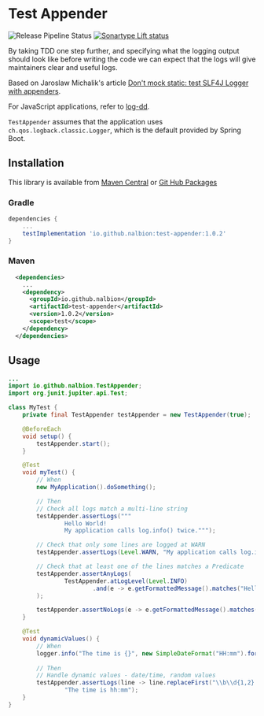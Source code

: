 # Test Appender
![Release Pipeline Status](https://github.com/nalbion/test-appender/actions/workflows/maven-publish.yml/badge.svg)
[![Sonartype Lift status](https://lift.sonatype.com/api/badge/github.com/nalbion/test-appender)](https://lift.sonatype.com/results/github.com/nalbion/test-appender)

By taking TDD one step further, and specifying what the logging output should look like before writing the code 
we can expect that the logs will give maintainers clear and useful logs.

Based on Jaroslaw Michalik's article [Don't mock static: test SLF4J Logger with appenders](https://kotlintesting.com/mock-slf4j/).

For JavaScript applications, refer to [log-dd](https://github.com/nalbion/log-dd).

`TestAppender` assumes that the application uses `ch.qos.logback.classic.Logger`, which is the default provided by Spring Boot.

## Installation

This library is available from [Maven Central](https://s01.oss.sonatype.org/) or 
[Git Hub Packages](https://github.com/nalbion/test-appender/packages)

### Gradle
```groovy
dependencies {
    ...
    testImplementation 'io.github.nalbion:test-appender:1.0.2'
}
```

### Maven
```xml
  <dependencies>
    ...
    <dependency>
      <groupId>io.github.nalbion</groupId>
      <artifactId>test-appender</artifactId>
      <version>1.0.2</version>
      <scope>test</scope>
    </dependency>
  </dependencies>
```

## Usage

```java
...
import io.github.nalbion.TestAppender;
import org.junit.jupiter.api.Test;

class MyTest {
    private final TestAppender testAppender = new TestAppender(true);

    @BeforeEach
    void setup() {
        testAppender.start();
    }

    @Test
    void myTest() {
        // When
        new MyApplication().doSomething();

        // Then
        // Check all logs match a multi-line string
        testAppender.assertLogs("""
                Hello World!
                My application calls log.info() twice.""");

        // Check that only some lines are logged at WARN
        testAppender.assertLogs(Level.WARN, "My application calls log.info() twice.");

        // Check that at least one of the lines matches a Predicate
        testAppender.assertAnyLogs(
                TestAppender.atLogLevel(Level.INFO)
                        .and(e -> e.getFormattedMessage().matches("Hello .*!"))
        );

        testAppender.assertNoLogs(e -> e.getFormattedMessage().matches("Password: .*!"));
    }

    @Test
    void dynamicValues() {
        // When
        logger.info("The time is {}", new SimpleDateFormat("HH:mm").format(new Date()));
        
        // Then
        // Handle dynamic values - date/time, random values
        testAppender.assertLogs(line -> line.replaceFirst("\\b\\d{1,2}:\\d{2}\\b", "hh:mm"),
                "The time is hh:mm");     
    }
}
```
